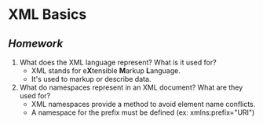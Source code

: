 # XML Basics
## _Homework_

1.  What does the XML language represent? What is it used for? 
    * XML stands for e**X**tensible **M**arkup **L**anguage.
    * It's used to markup or describe data. 
3.  What do namespaces represent in an XML document? What are they used for?
    * XML namespaces provide a method to avoid element name conflicts.
    * A namespace for the prefix must be defined (ex: xmlns:prefix="URI")